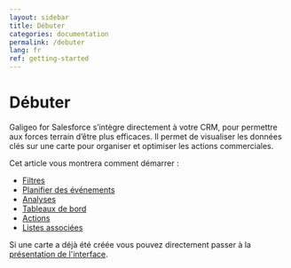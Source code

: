 ```yaml
---
layout: sidebar
title: Débuter
categories: documentation
permalink: /debuter
lang: fr
ref: getting-started
---
```


# Débuter

Galigeo for Salesforce s’intègre directement à votre CRM, pour permettre aux forces terrain d’être plus efficaces. Il permet de visualiser les données clés sur une carte pour organiser et optimiser les actions commerciales.

Cet article vous montrera comment démarrer :

- [Filtres](/filtres)
- [Planifier des événements](/planifier)
- [Analyses](/analyses)
- [Tableaux de bord](/tableaux-de-bord)
- [Actions](/actions)
- [Listes associées](/listes-associees)

Si une carte a déjà été créée vous pouvez directement passer à la [présentation de l'interface](/interface-carto).
